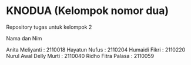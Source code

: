 # KNODUA (Kelompok nomor dua)
Repository tugas untuk kelompok 2

Nama dan Nim

Anita Meliyanti        : 2110018
Hayatun Nufus          : 2110204
Humaidi Fikri          : 2110220
Nurul Awal Delly Murti : 2110040
Ridho Fitra Palasa     : 2110059

